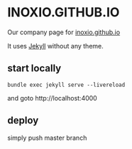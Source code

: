 # INOXIO.GITHUB.IO

Our company page for [inoxio.github.io](https://inoxio.github.io)

It uses [Jekyll](https://jekyllrb.com) without any theme.


## start locally

`bundle exec jekyll serve --livereload`

and goto http://localhost:4000

## deploy

simply push master branch
